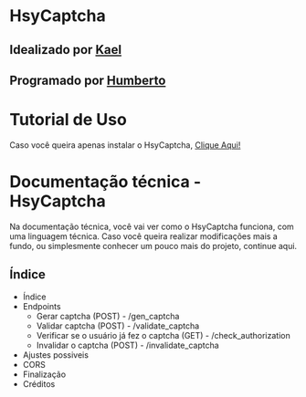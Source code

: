 # HsyCaptcha
## Idealizado por [Kael](https://github.com/oimeu)
## Programado por [Humberto](https://github.com/op3ny)

# Tutorial de Uso
Caso você queira apenas instalar o HsyCaptcha, [Clique Aqui!](#)

# Documentação técnica - HsyCaptcha
Na documentação técnica, você vai ver como o HsyCaptcha funciona, com uma linguagem técnica. Caso você queira realizar modificações mais a fundo, ou simplesmente conhecer um pouco mais do projeto, continue aqui.

## Índice

- Índice
- Endpoints
  - Gerar captcha (POST) - /gen_captcha
  - Validar captcha (POST) - /validate_captcha
  - Verificar se o usuário já fez o captcha (GET) - /check_authorization
  - Invalidar o captcha (POST) - /invalidate_captcha
- Ajustes possiveis
- CORS
- Finalização
- Créditos
